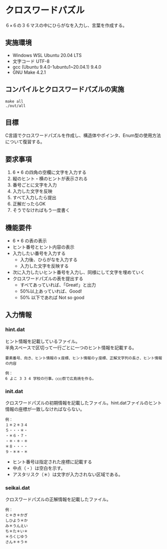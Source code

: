 # クロスワードパズル
６×６の３６マスの中にひらがなを入力し、言葉を作成する。

## 実施環境
* Windows WSL Ubuntu 20.04 LTS
* 文字コード UTF-8
* gcc (Ubuntu 9.4.0-1ubuntu1~20.04.1) 9.4.0
* GNU Make 4.2.1

## コンパイルとクロスワードパズルの実施
```
make all
./out/all
```

## 目標
C言語でクロスワードパズルを作成し、構造体やポインタ、Enum型の使用方法について復習する。

## 要求事項
1. 6 * 6 の四角の空欄に文字を入力する
2. 縦のヒント・横のヒントが表示される
3. 番号ごとに文字を入力
4. 入力した文字を反映
5. すべて入力したら提出
6. 正解だったらOK
7. そうでなければもう一度書く

## 機能要件

* 6 * 6 の表の表示
* ヒント番号とヒント内容の表示
* 入力したい番号を入力する
  * 入力後、ひらがなを入力する
  * 入力した文字を反映する
* 次に入力したいヒント番号を入力し、同様にして文字を埋めていく
* クロスワードパズルの表を提出する
  * すべてあっていれば、「Great!」と出力
  * 50%以上あっていれば、Good!
  * 50% 以下であれば Not so good


## 入力情報

### hint.dat
ヒント情報を記載しているファイル。  
半角スペースで区切って一行ごとに一つのヒント情報を記載する。  
```
要素番号、向き、ヒント情報のｘ座標、ヒント情報のｙ座標、正解文字列の長さ、ヒント情報の内容  

例：
6 よこ 3 3 4 学校の行事。○○○祭で広島焼を作る。
``` 

### init.dat
クロスワードパズルの初期情報を記載したファイル。hint.datファイルのヒント情報の座標が一致しなければならない。  


```
例：
１＊２＊３４
５・・・＊・
・＊６・７・
・＊・＊・＊
＊８・・・・
９・＊＊・＊

```
* ヒント番号は指定された座標に記載する
* 中点（・）は空白を示す。
* アスタリスク（＊）は文字が入力されない区域である。

### seikai.dat
クロスワードパズルの正解情報を記載したファイル。 

```
例：
と＊き＊かぎ
しひよう＊か
み＊うんえい
ち＊た＊い＊
＊ろくじゆう
さん＊＊う＊
```



